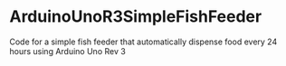 # ArduinoUnoR3SimpleFishFeeder
Code for a simple fish feeder that automatically dispense food every 24 hours using Arduino Uno Rev 3
